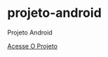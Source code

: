 # projeto-android
 Projeto Android

 <a href="https://tavinho75.github.io/projeto-android/android">Acesse O Projeto</a>